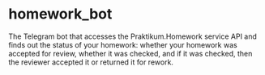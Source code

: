# homework_bot
The Telegram bot that accesses the Praktikum.Homework service API and finds out the status of your homework:
whether your homework was accepted for review, whether it was checked, and if it was checked,
then the reviewer accepted it or returned it for rework.
